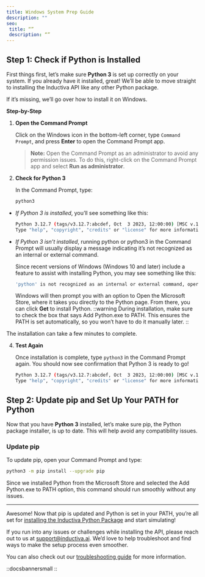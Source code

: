 ```yaml
---
title: Windows System Prep Guide
description: ""
seo:
 title: “”
 description: “”
---
```


## Step 1: Check if Python is Installed

First things first, let’s make sure **Python 3** is set up correctly on your system. 
If you already have it installed, great! We’ll be able to move straight to installing 
the Inductiva API like any other Python package.

If it’s missing, we’ll go over how to install it on Windows.

**Step-by-Step**

1. **Open the Command Prompt** 
	
    Click on the Windows icon in the bottom-left corner, type `Command Prompt`, and press **Enter** to open the Command Prompt app.

    > **Note:** Open the Command Prompt as an administrator to avoid any permission issues. To do this, right-click on the Command Prompt app and select **Run as administrator**.
     
2. **Check for Python 3**
    
    In the Command Prompt, type:
   
    ```bash
    python3
    ```

- *If Python 3 is installed*, you’ll see something like this:

    ```bash
    Python 3.12.7 (tags/v3.12.7:abcdef, Oct  3 2023, 12:00:00) [MSC v.1928 64 bit (AMD64)] on win32
    Type "help", "copyright", "credits" or "license" for more information.
    ```

- *If Python 3 isn’t installed*, running python or python3 in the Command Prompt will usually display a message indicating it’s not recognized as an internal or external command.

    Since recent versions of Windows (Windows 10 and later) include a feature to assist with installing Python, you may see something like this:

    ```bash
    'python' is not recognized as an internal or external command, operable program, or batch file.
    ```

    Windows will then prompt you with an option to Open the Microsoft Store, where it takes you directly to the Python page. From there, you can click **Get** to install Python. 
::warning
    During installation, make sure to check the box that says Add Python.exe to PATH. This ensures the PATH is set automatically, so you won’t have to do it manually later.
::

The installation can take a few minutes to complete.

4. **Test Again**

    Once installation is complete, type `python3` in the Command Prompt again. You should now see confirmation that Python 3 is ready to go!

     ```bash
    Python 3.12.7 (tags/v3.12.7:abcdef, Oct  3 2023, 12:00:00) [MSC v.1928 64 bit (AMD64)] on win32
    Type "help", "copyright", "credits" or "license" for more information.
    ```

## Step 2: Update pip and Set Up Your PATH for Python

Now that you have **Python 3** installed, let’s make sure pip, the Python package installer, is up to date. This will help avoid any compatibility issues.

### Update pip

To update pip, open your Command Prompt and type:

```bash
python3 -m pip install --upgrade pip
```

Since we installed Python from the Microsoft Store and selected the Add Python.exe to PATH option, this command should run smoothly without any issues.

---

Awesome! Now that pip is updated and Python is set in your PATH, you’re all set for [installing the Inductiva Python Package](https://console.inductiva.ai/) and start simulating!

If you run into any issues or challenges while installing the API, please reach out to us at support@inductiva.ai. We’d love to help troubleshoot and find ways to make the setup process even smoother.

You can also check out our [troubleshooting guide](/guides/get-started/troubleshooting) for more information.

::docsbannersmall
::

